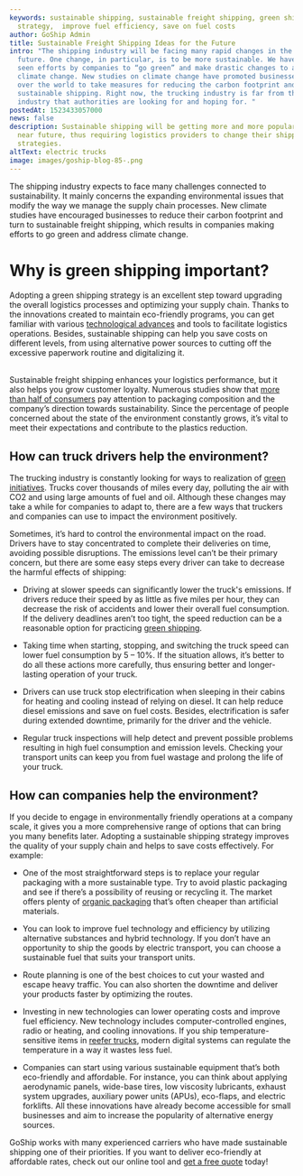 ```yaml
---
keywords: sustainable shipping, sustainable freight shipping, green shipping
  strategy,  improve fuel efficiency, save on fuel costs
author: GoShip Admin
title: Sustainable Freight Shipping Ideas for the Future
intro: "The shipping industry will be facing many rapid changes in the near
  future. One change, in particular, is to be more sustainable. We have already
  seen efforts by companies to “go green” and make drastic changes to address
  climate change. New studies on climate change have promoted businesses all
  over the world to take measures for reducing the carbon footprint and turn to
  sustainable shipping. Right now, the trucking industry is far from the “green”
  industry that authorities are looking for and hoping for. "
postedAt: 1523433057000
news: false
description: Sustainable shipping will be getting more and more popular in the
  near future, thus requiring logistics providers to change their shipping
  strategies.
altText: electric trucks
image: images/goship-blog-85-.png
---
```



The shipping industry expects to face many challenges connected to sustainability. It mainly concerns the expanding environmental issues that modify the way we manage the supply chain processes. New climate studies have encouraged businesses to reduce their carbon footprint and turn to sustainable freight shipping, which results in companies making efforts to go green and address climate change.



# Why is green shipping important?



Adopting a green shipping strategy is an excellent step toward upgrading the overall logistics processes and optimizing your supply chain. Thanks to the innovations created to maintain eco-friendly programs, you can get familiar with various [technological advances](https://www.goship.com/posts/latest-technological-innovations-in-the-logistics-industry) and tools to facilitate logistics operations. Besides, sustainable shipping can help you save costs on different levels, from using alternative power sources to cutting off the excessive paperwork routine and digitalizing it.



\
Sustainable freight shipping enhances your logistics performance, but it also helps you grow customer loyalty. Numerous studies show that [more than half of consumers](https://www.fooddive.com/news/consumer-demand-for-sustainable-packaging-holds-despite-pandemic/599013/#:~:text=More%20than%20half%20(54%25),to%2070%25%20of%20all%20consumers.) pay attention to packaging composition and the company’s direction towards sustainability. Since the percentage of people concerned about the state of the environment constantly grows, it’s vital to meet their expectations and contribute to the plastics reduction.



## How can truck drivers help the environment?



The trucking industry is constantly looking for ways to realization of [green initiatives](https://www.goship.com/posts/how-shippers-can-support-green-shipping). Trucks cover thousands of miles every day, polluting the air with CO2 and using large amounts of fuel and oil. Although these changes may take a while for companies to adapt to, there are a few ways that truckers and companies can use to impact the environment positively.



Sometimes, it’s hard to control the environmental impact on the road. Drivers have to stay concentrated to complete their deliveries on time, avoiding possible disruptions. The emissions level can’t be their primary concern, but there are some easy steps every driver can take to decrease the harmful effects of shipping:



* Driving at slower speeds can significantly lower the truck's emissions. If drivers reduce their speed by as little as five miles per hour, they can decrease the risk of accidents and lower their overall fuel consumption. If the delivery deadlines aren’t too tight, the speed reduction can be a reasonable option for practicing [green shipping](https://www.goship.com/posts/how-to-become-an-eco-friendly-business-green-logistics-tips).



* Taking time when starting, stopping, and switching the truck speed can lower fuel consumption by 5 – 10%. If the situation allows, it’s better to do all these actions more carefully, thus ensuring better and longer-lasting operation of your truck. 



* Drivers can use truck stop electrification when sleeping in their cabins for heating and cooling instead of relying on diesel. It can help reduce diesel emissions and save on fuel costs. Besides, electrification is safer during extended downtime, primarily for the driver and the vehicle.



* Regular truck inspections will help detect and prevent possible problems resulting in high fuel consumption and emission levels. Checking your transport units can keep you from fuel wastage and prolong the life of your truck.



## How can companies help the environment?



If you decide to engage in environmentally friendly operations at a company scale, it gives you a more comprehensive range of options that can bring you many benefits later. Adopting a sustainable shipping strategy improves the quality of your supply chain and helps to save costs effectively. For example:



* One of the most straightforward steps is to replace your regular packaging with a more sustainable type. Try to avoid plastic packaging and see if there’s a possibility of reusing or recycling it. The market offers plenty of [organic packaging](https://www.goship.com/posts/sustainable-strategy-eco-friendly-packaging) that’s often cheaper than artificial materials.



* You can look to improve fuel technology and efficiency by utilizing alternative substances and hybrid technology. If you don’t have an opportunity to ship the goods by electric transport, you can choose a sustainable fuel that suits your transport units.



* Route planning is one of the best choices to cut your wasted and escape heavy traffic. You can also shorten the downtime and deliver your products faster by optimizing the routes.



* Investing in new technologies can lower operating costs and improve fuel efficiency. New technology includes computer-controlled engines, radio or heating, and cooling innovations. If you ship temperature-sensitive items in [reefer trucks](https://www.goship.com/posts/what-is-refrigerated-shipping-and-how-does-it-work), modern digital systems can regulate the temperature in a way it wastes less fuel.



* Companies can start using various sustainable equipment that’s both eco-friendly and affordable. For instance, you can think about applying aerodynamic panels, wide-base tires, low viscosity lubricants, exhaust system upgrades, auxiliary power units (APUs), eco-flaps, and electric forklifts. All these innovations have already become accessible for small businesses and aim to increase the popularity of alternative energy sources.



GoShip works with many experienced carriers who have made sustainable shipping one of their priorities. If you want to deliver eco-friendly at affordable rates, check out our online tool and [get a free quote](https://www.goship.com/) today!